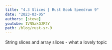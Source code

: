 ```yaml
---
title: "4.3 Slices | Rust Book Speedrun 9"
date: "2023-03-05"
authors: [steve]
youtube: 1VN5akGJF2Y
path: /blog/rust-sr-9
---
```


<YouTubePlayer youtubeLink={frontmatter.youtube} />

String slices and array slices - what a lovely topic
